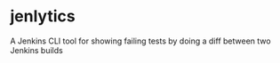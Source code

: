 # jenlytics
A Jenkins CLI tool for showing failing tests by doing a diff between two Jenkins builds

